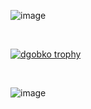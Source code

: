 ![image](https://user-images.githubusercontent.com/105132801/236891425-b0ab7f93-b868-411c-898f-81d56471a1d1.png)

<br />

<p align="left"> <a href="https://github.com/ryo-ma/github-profile-trophy"><img src="https://github-profile-trophy.vercel.app/?username=dgubko&theme=nord&column=6&margin-w=80" alt="dgobko trophy" /></a> </p>

<br />

![image](https://user-images.githubusercontent.com/105132801/236891591-ea114ffb-57e5-4969-9f78-885137e8b1e7.png)

